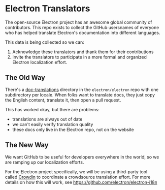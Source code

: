 # Electron Translators

The open-source Electron project has an awesome global community of contributors. This repo exists to collect the GitHub usersnames of everyone who has helped translate Electron's documentation into different languages.

This data is being collected so we can:

1. Acknowledge these translators and thank them for their contributions
1. Invite the translators to participate in a more formal and organized Electron localization effort.

## The Old Way

There's a
[doc-translations](https://github.com/electron/electron/tree/master/docs-translations)
directory in the `electron/electron` repo with one subdirectory per locale. When folks want to translate docs, they just copy the English content, translate it, then open a pull request.

This has worked okay, but there are problems:

- translations are always out of date
- we can't easily verify translation quality
- these docs only live in the Electron repo, not on the website

## The New Way

We want GitHub to be useful for developers everywhere in the world, so we are ramping up our localization efforts.

For the Electron project specifically, we will be using a third-party tool called [Crowdin](https://crowdin.com) to coordinate a crowdsource translation effort. For more details on how this will work, see https://github.com/electron/electron-i18n

